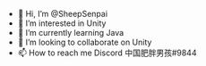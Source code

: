 - 👋 Hi, I’m @SheepSenpai
- 👀 I’m interested in Unity
- 🌱 I’m currently learning Java
- 💞️ I’m looking to collaborate on Unity
- 📫 How to reach me Discord 中国肥胖男孩#9844

<!---
SheepSenpai/SheepSenpai is a ✨ special ✨ repository because its `README.md` (this file) appears on your GitHub profile.
You can click the Preview link to take a look at your changes.
--->
